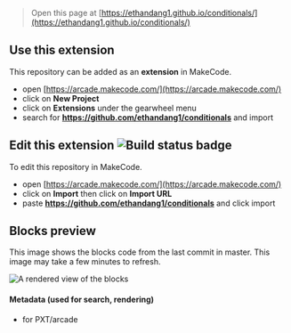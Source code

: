 > Open this page at [https://ethandang1.github.io/conditionals/](https://ethandang1.github.io/conditionals/)

## Use this extension

This repository can be added as an **extension** in MakeCode.

* open [https://arcade.makecode.com/](https://arcade.makecode.com/)
* click on **New Project**
* click on **Extensions** under the gearwheel menu
* search for **https://github.com/ethandang1/conditionals** and import

## Edit this extension ![Build status badge](https://github.com/ethandang1/conditionals/workflows/MakeCode/badge.svg)

To edit this repository in MakeCode.

* open [https://arcade.makecode.com/](https://arcade.makecode.com/)
* click on **Import** then click on **Import URL**
* paste **https://github.com/ethandang1/conditionals** and click import

## Blocks preview

This image shows the blocks code from the last commit in master.
This image may take a few minutes to refresh.

![A rendered view of the blocks](https://github.com/ethandang1/conditionals/raw/master/.github/makecode/blocks.png)

#### Metadata (used for search, rendering)

* for PXT/arcade
<script src="https://makecode.com/gh-pages-embed.js"></script><script>makeCodeRender("{{ site.makecode.home_url }}", "{{ site.github.owner_name }}/{{ site.github.repository_name }}");</script>
